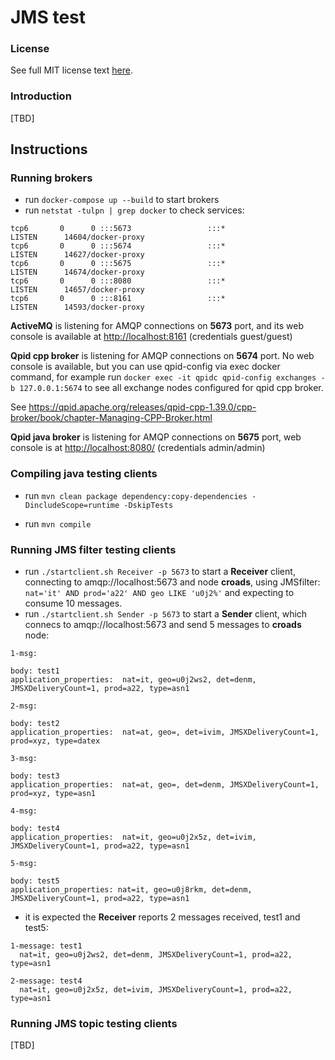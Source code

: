 JMS test
====

### License
See full MIT license text [here](license.md).

### Introduction
[TBD]



## Instructions

### Running brokers
- run `docker-compose up --build` to start brokers 
- run `netstat -tulpn | grep docker` to check services:

```
tcp6       0      0 :::5673                 :::*                    LISTEN      14604/docker-proxy
tcp6       0      0 :::5674                 :::*                    LISTEN      14627/docker-proxy
tcp6       0      0 :::5675                 :::*                    LISTEN      14674/docker-proxy
tcp6       0      0 :::8080                 :::*                    LISTEN      14657/docker-proxy
tcp6       0      0 :::8161                 :::*                    LISTEN      14593/docker-proxy
```

**ActiveMQ** is listening for AMQP connections on **5673** port, and its web console is available at [http://localhost:8161](http://localhost:8161/) (credentials guest/guest)

**Qpid cpp broker** is listening for AMQP connections on **5674** port. No web console is available, but you can use qpid-config via exec docker command, for example run `docker exec -it qpidc qpid-config exchanges -b 127.0.0.1:5674` to see all exchange nodes configured for qpid cpp broker.

See <https://qpid.apache.org/releases/qpid-cpp-1.39.0/cpp-broker/book/chapter-Managing-CPP-Broker.html>

**Qpid java broker** is listening for AMQP connections on **5675** port, web console is at <http://localhost:8080/>  (credentials admin/admin)

### Compiling java testing clients

- run `mvn clean package dependency:copy-dependencies -DincludeScope=runtime -DskipTests`

- run `mvn compile` 

### Running JMS filter testing clients

- run `./startclient.sh Receiver -p 5673` to start a **Receiver** client, connecting to amqp://localhost:5673 and node **croads**, using JMSfilter: `nat='it' AND prod='a22' AND geo LIKE 'u0j2%'` and expecting to consume 10 messages.
- run `./startclient.sh Sender -p 5673` to start a **Sender** client, which connecs to amqp://localhost:5673 and send 5 messages to **croads** node:

```
1-msg: 

body: test1
application_properties:  nat=it, geo=u0j2ws2, det=denm, JMSXDeliveryCount=1, prod=a22, type=asn1

2-msg: 

body: test2
application_properties:  nat=at, geo=, det=ivim, JMSXDeliveryCount=1, prod=xyz, type=datex

3-msg: 

body: test3
application_properties:  nat=at, geo=, det=denm, JMSXDeliveryCount=1, prod=xyz, type=asn1

4-msg: 

body: test4
application_properties:  nat=it, geo=u0j2x5z, det=ivim, JMSXDeliveryCount=1, prod=a22, type=asn1

5-msg: 

body: test5
application_properties: nat=it, geo=u0j8rkm, det=denm, JMSXDeliveryCount=1, prod=a22, type=asn1
```

- it is expected the **Receiver** reports 2 messages received, test1 and test5:

```
1-message: test1
  nat=it, geo=u0j2ws2, det=denm, JMSXDeliveryCount=1, prod=a22, type=asn1
  
2-message: test4
  nat=it, geo=u0j2x5z, det=ivim, JMSXDeliveryCount=1, prod=a22, type=asn1
```



### Running JMS topic testing clients

[TBD]